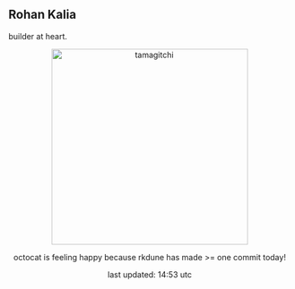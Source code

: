 <h2> Rohan Kalia </h2>
<p> builder at heart. </p>
<div align="center">
<img style="width: 25em;" src="https://hc-cdn.hel1.your-objectstorage.com/s/v3/52a51244037834d41778e57a5599cb98420597ad_happy.gif" alt="tamagitchi" /><br>

<p>octocat is feeling happy because rkdune has made >= one commit today!</p>

<p>last updated: 14:53 utc</p>
</div>